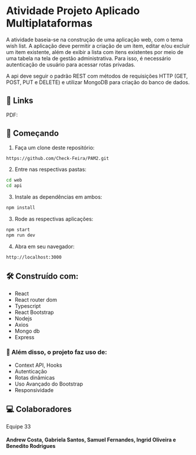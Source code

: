 # Atividade Projeto Aplicado Multiplataformas 

A atividade baseia-se na construção de uma aplicação web, com o tema wish list. A aplicação deve permitir a criação de um item, editar e/ou excluir um item existente, além de exibir a lista com itens existentes por meio de uma tabela na tela de gestão administrativa. Para isso, é necessário autenticação de usuário para acessar rotas privadas.

A api deve seguir o padrão REST com métodos de requisições HTTP (GET, POST, PUT e DELETE) e utilizar MongoDB para criação do banco de dados.

## 🔗 Links
PDF: 

## 🚀 Começando

1. Faça um clone deste repositório:
```bash
https://github.com/Check-Feira/PAM2.git
```
2. Entre nas respectivas pastas:
```bash
cd web
cd api
```
3. Instale as dependências em ambos:
```bash
npm install
```
3. Rode as respectivas aplicações:
```bash
npm start
npm run dev
```
4. Abra em seu navegador:
```bash
http://localhost:3000
```

## 🛠️ Construído com:
- React
- React router dom
- Typescript
- React Bootstrap
- Nodejs
- Axios
- Mongo db
- Express

### 🔧 Além disso, o projeto faz uso de:
- Context API, Hooks
- Autenticação
- Rotas dinâmicas
- Uso Avançado do Bootstrap
- Responsividade


## 💻 Colaboradores
Equipe 33
#### Andrew Costa, Gabriela Santos, Samuel Fernandes, Ingrid Oliveira e Benedito Rodrigues
